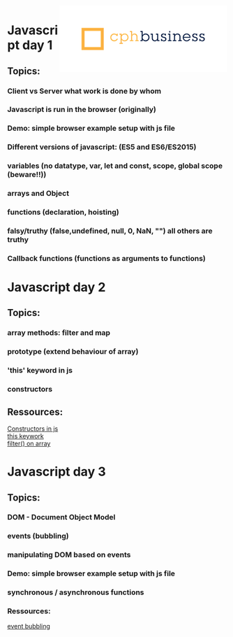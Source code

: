 <img align="right" src="img/cphbusinessWhite.png" />  


# Javascript day 1  
## Topics:  
### Client vs Server what work is done by whom  
### Javascript is run in the browser (originally)  
### Demo: simple browser example setup with js file 
 
### Different versions of javascript: (ES5 and ES6/ES2015)  
### variables (no datatype, var, let and const, scope, global scope (beware!!))  
### arrays and Object  
### functions (declaration, hoisting)  
### falsy/truthy (false,undefined, null, 0, NaN, "") all others are truthy  
### Callback functions (functions as arguments to functions)  

# Javascript day 2  
## Topics:  
### array methods: filter and map
### prototype (extend behaviour of array)
### 'this' keyword in js
### constructors
### 

## Ressources:
[Constructors in js](https://css-tricks.com/understanding-javascript-constructors/)  
[this keywork](http://javascriptissexy.com/understand-javascripts-this-with-clarity-and-master-it/)  
[filter() on array](https://developer.mozilla.org/en-US/docs/Web/JavaScript/Reference/Global_Objects/Array/filter)  



# Javascript day 3  
## Topics:  
### DOM - Document Object Model
### events (bubbling)
### manipulating DOM based on events
### Demo: simple browser example setup with js file
### synchronous / asynchronous functions
### Ressources: 
[event bubbling](https://javascript.info/bubbling-and-capturing)



